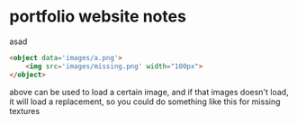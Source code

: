 <!-- # ECS417U-website-coursework -->
# portfolio website notes
asad


```html
<object data='images/a.png'>
    <img src='images/missing.png' width="100px">
</object>
```
above can be used to load a certain image, and if that images doesn't load, it will load a replacement, so you could do something like this for missing textures
